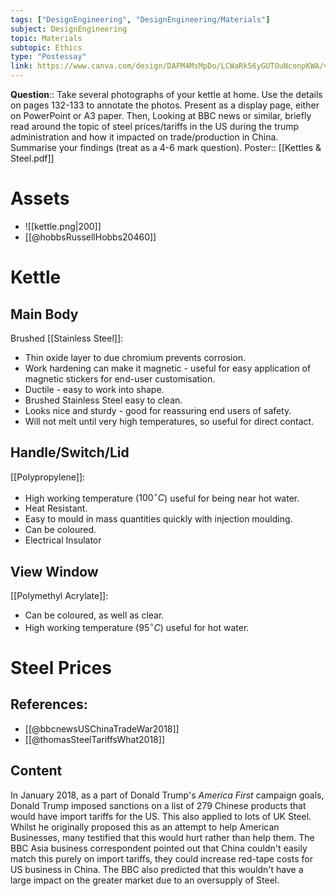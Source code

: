 ```yaml
---
tags: ["DesignEngineering", "DesignEngineering/Materials"]
subject: DesignEngineering
topic: Materials
subtopic: Ethics
type: "Postessay"
link: https://www.canva.com/design/DAFM4MsMpDo/LCWaRk56yGUTOuNconpKWA/view
---
```

**Question**:: Take several photographs of your kettle at home. Use the details on pages 132-133 to annotate the photos. Present as a display page, either on PowerPoint or A3 paper. Then, Looking at BBC news or similar, briefly read around the topic of steel prices/tariffs in the US during the trump administration and how it impacted on trade/production in China. Summarise your findings (treat as a 4-6 mark question).
Poster:: [[Kettles & Steel.pdf]]

# Assets
 - ![[kettle.png|200]]
 - [[@hobbsRussellHobbs20460]]

# Kettle
## Main Body
Brushed [[Stainless Steel]]:
 - Thin oxide layer to due chromium prevents corrosion.
 - Work hardening can make it magnetic - useful for easy application of magnetic stickers for end-user customisation.
 - Ductile - easy to work into shape.
 - Brushed Stainless Steel easy to clean.
 - Looks nice and sturdy - good for reassuring end users of safety.
 - Will not melt until very high temperatures, so useful for direct contact.

## Handle/Switch/Lid
[[Polypropylene]]:
 - High working temperature ($100^{\circ}C$) useful for being near hot water.
 - Heat Resistant.
 - Easy to mould in mass quantities quickly with injection moulding.
 - Can be coloured.
 - Electrical Insulator

## View Window
[[Polymethyl Acrylate]]:
 - Can be coloured, as well as clear.
 - High working temperature ($95^{\circ}C$) useful for hot water.


# Steel Prices
## References:
 - [[@bbcnewsUSChinaTradeWar2018]]
 - [[@thomasSteelTariffsWhat2018]]

## Content
In January 2018, as a part of Donald Trump's *America First* campaign goals, Donald Trump imposed sanctions on a list of 279 Chinese products that would have import tariffs for the US. This also applied to lots of UK Steel. 
Whilst he originally proposed this as an attempt to help American Businesses, many testified that this would hurt rather than help them.
The BBC Asia business correspondent pointed out that China couldn't easily match this purely on import tariffs, they could increase red-tape costs for US business in China.
The BBC also predicted that this wouldn't have a large impact on the greater market due to an oversupply of Steel.
